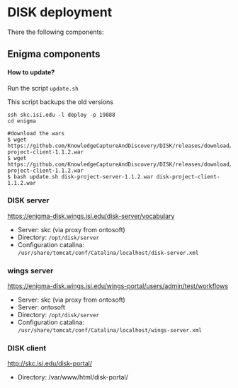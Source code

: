 
# DISK deployment

There the following components:

## Enigma components

#### How to update?

Run the script `update.sh`

This script backups the old versions 

```
ssh skc.isi.edu -l deploy -p 19888
cd enigma

#download the wars
$ wget https://github.com/KnowledgeCaptureAndDiscovery/DISK/releases/download/1.1.2/disk-project-client-1.1.2.war
$ wget https://github.com/KnowledgeCaptureAndDiscovery/DISK/releases/download/1.1.2/disk-project-client-1.1.2.war
$ bash update.sh disk-project-server-1.1.2.war disk-project-client-1.1.2.war
```

### DISK server

https://enigma-disk.wings.isi.edu/disk-server/vocabulary

 - Server: skc (via proxy from ontosoft)
 - Directory: `/opt/disk/server`
 - Configuration catalina:  `/usr/share/tomcat/conf/Catalina/localhost/disk-server.xml`



### wings server

https://enigma-disk.wings.isi.edu/wings-portal/users/admin/test/workflows

 - Server: skc (via proxy from ontosoft)
 - Server: ontosoft
 - Directory: `/opt/disk/server`
 - Configuration catalina:  `/usr/share/tomcat/conf/Catalina/localhost/wings-server.xml`


### DISK client

http://skc.isi.edu/disk-portal/
- Directory:  /var/www/html/disk-portal/


